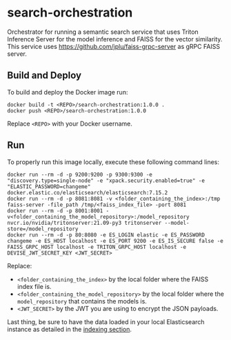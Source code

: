 # search-orchestration
Orchestrator for running a semantic search service that uses Triton Inference Server for the model inference and FAISS for the vector similarity. This service uses https://github.com/jplu/faiss-grpc-server as gRPC FAISS server.

## Build and Deploy

To build and deploy the Docker image run:
```
docker build -t <REPO>/search-orchestration:1.0.0 .
docker push <REPO>/search-orchestration:1.0.0
```

Replace `<REPO>` with your Docker username.

## Run

To properly run this image locally, execute these following command lines:
```
docker run --rm -d -p 9200:9200 -p 9300:9300 -e "discovery.type=single-node" -e "xpack.security.enabled=true" -e "ELASTIC_PASSWORD=changeme" docker.elastic.co/elasticsearch/elasticsearch:7.15.2
docker run --rm -d -p 8081:8081 -v <folder_containing_the_index>:/tmp faiss-server -file_path /tmp/<faiss_index_file> -port 8081
docker run --rm -d -p 8001:8001 -v<folder_containing_the_model_repository>:/model_repository nvcr.io/nvidia/tritonserver:21.09-py3 tritonserver --model-store=/model_repository
docker run --rm -d -p 80:8080 -e ES_LOGIN elastic -e ES_PASSWORD changeme -e ES_HOST localhost -e ES_PORT 9200 -e ES_IS_SECURE false -e FAISS_GRPC_HOST localhost -e TRITON_GRPC_HOST localhost -e DEVISE_JWT_SECRET_KEY <JWT_SECRET>
```

Replace:
* `<folder_containing_the_index>` by the local folder where the FAISS index file is.
* `<folder_containing_the_model_repository>` by the local folder where the `model_repository` that contains the models is.
* `<JWT_SECRET>` by the JWT you are using to encrypt the JSON payloads.

Last thing, be sure to have the data loaded in your local Elasticsearch instance as detailed in the [indexing section](https://github.com/jplu/semantic-search/tree/main/scripts#import-the-textual-content-into-elasticsearch).
